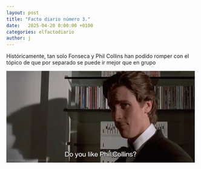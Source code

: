 ```yaml
---
layout: post
title: "Facto diario número 3."
date:   2025-04-20 0:00:00 +0100
categories: elfactodiario
author: j
---
```


Históricamente, tan solo Fonseca y Phil Collins han podido romper con el tópico de que por separado se puede ir mejor que en grupo

!["Do you like Phil Collins?"](/assets/phil-collins.gif)